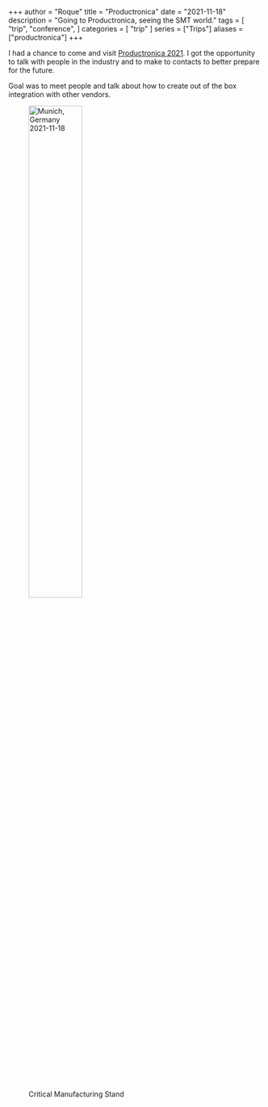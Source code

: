 +++
author = "Roque"
title = "Productronica"
date = "2021-11-18"
description = "Going to Productronica, seeing the SMT world."
tags = [
    "trip",
    "conference",
]
categories = [
    "trip"
]
series = ["Trips"]
aliases = ["productronica"]
+++

I had a chance to come and visit [Productronica 2021](https://www.productronica.com/en/). I got the opportunity to talk with people in the industry and to make to contacts to better prepare for the future.

Goal was to meet people and talk about how to create out of the box integration with other vendors.

<figure>
    <img src="/images/productronica.jpg" width="50%" height="50%" class="center"
         alt="Munich, Germany 2021-11-18">
    <figcaption class="center">Critical Manufacturing Stand</figcaption>
</figure>
